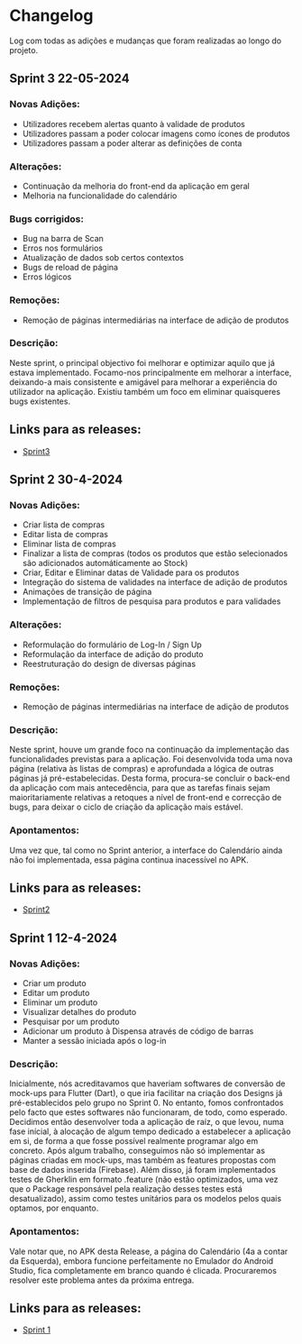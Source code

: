 # Changelog

Log com todas as adições e mudanças que foram realizadas ao longo do projeto.

## Sprint 3 22-05-2024

### Novas Adições:

- Utilizadores recebem alertas quanto à validade de produtos
- Utilizadores passam a poder colocar imagens como ícones de produtos
- Utilizadores passam a poder alterar as definições de conta

### Alterações:

- Continuação da melhoria do front-end da aplicação em geral
- Melhoria na funcionalidade do calendário

### Bugs corrigidos:

- Bug na barra de Scan
- Erros nos formulários
- Atualização de dados sob certos contextos
- Bugs de reload de página
- Erros lógicos

### Remoções:

- Remoção de páginas intermediárias na interface de adição de produtos


### Descrição:

Neste sprint, o principal objectivo foi melhorar e optimizar aquilo que já estava implementado. Focamo-nos principalmente em melhorar a interface, deixando-a mais consistente e amigável para melhorar a experiência do utilizador na aplicação. Existiu também um foco em eliminar quaisqueres bugs existentes.

## Links para as releases:

- <a href="https://github.com/FEUP-LEIC-ES-2023-24/2LEIC14T3/releases/tag/Sprint_3">Sprint3</a>



## Sprint 2 30-4-2024

### Novas Adições:

- Criar lista de compras
- Editar lista de compras
- Eliminar lista de compras
- Finalizar a lista de compras (todos os produtos que estão selecionados são adicionados automáticamente ao Stock)
- Criar, Editar e Eliminar datas de Validade para os produtos
- Integração do sistema de validades na interface de adição de produtos
- Animações de transição de página
- Implementação de filtros de pesquisa para produtos e para validades

### Alterações:

- Reformulação do formulário de Log-In / Sign Up
- Reformulação da interface de adição do produto
- Reestruturação do design de diversas páginas

### Remoções:

- Remoção de páginas intermediárias na interface de adição de produtos


### Descrição:

Neste sprint, houve um grande foco na continuação da implementação das funcionalidades previstas para a aplicação. Foi desenvolvida toda uma nova página (relativa às listas de compras) e aprofundada a lógica de outras páginas já pré-estabelecidas. Desta forma, procura-se concluir o back-end da aplicação com mais antecedência, para que as tarefas finais sejam maioritariamente relativas a retoques a nível de front-end e correcção de bugs, para deixar o ciclo de criação da aplicação mais estável.


### Apontamentos:

Uma vez que, tal como no Sprint anterior, a interface do Calendário ainda não foi implementada, essa página continua inacessível no APK.


## Links para as releases:

- <a href="https://github.com/FEUP-LEIC-ES-2023-24/2LEIC14T3/releases/tag/Sprint_2">Sprint2</a>





## Sprint 1 12-4-2024

### Novas Adições:

- Criar um produto 
- Editar um produto
- Eliminar um produto
- Visualizar detalhes do produto
- Pesquisar por um produto
- Adicionar um produto à Dispensa através de código de barras
- Manter a sessão iniciada após o log-in

### Descrição:


Inicialmente, nós acreditavamos que haveriam softwares de conversão de mock-ups para Flutter (Dart), o que iria facilitar na criação dos Designs já pré-establecidos pelo grupo no Sprint 0. 
No entanto, fomos confrontados pelo facto que estes softwares não funcionaram, de todo, como esperado. 
Decidimos então desenvolver toda a aplicação de raíz, o que levou, numa fase inícial, à alocação de algum tempo dedicado a estabelecer a aplicação em si, de forma a que fosse possível realmente programar algo em concreto. 
Após algum trabalho, conseguimos não só implementar as páginas criadas em mock-ups, mas também as features propostas com base de dados inserida (Firebase). 
Além disso, já foram implementados testes de Gherklin em formato .feature (não estão optimizados, uma vez que o Package responsável pela realização desses testes está desatualizado), assim como testes unitários para os modelos pelos quais optamos, por enquanto.

### Apontamentos:

Vale notar que, no APK desta Release, a página do Calendário (4a a contar da Esquerda), embora funcione perfeitamente no Emulador do Android Studio, fica completamente em branco quando é clicada. 
Procuraremos resolver este problema antes da próxima entrega.

## Links para as releases:

- <a href="https://github.com/FEUP-LEIC-ES-2023-24/2LEIC14T3/releases/tag/Sprint_1">Sprint 1</a>
